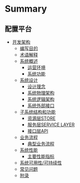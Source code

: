 # Summary
## 配置平台
* [开发架构]()
    * [编写目的](编写目的/Purpose.md)
    * [术语解释](术语解释/Term.md)
    * [系统概述]()
        * [运营环境](系统概述/OperatingEnvironment.md)
        * [系统功能](系统概述/SystemFunctions.md)
    * [系统设计]()
        * [设计理念](系统设计/DesignConcept.md)
        * [系统物理架构](系统设计/SystemPhysicalArchitecture.md)
        * [系统逻辑架构](系统设计/SystemLogicArchitecture.md)
        * [系统外部接口](系统设计/SystemExternalInterface.md)
    * [子系统结构和功能]()
        * [资源层STORE](子系统结构和功能/Store.md)
        * [服务层SERVICE LAYER](子系统结构和功能/ServiceLayer.md)
        * [接口层API](子系统结构和功能/Api.md)
    * [业务流程]()
        * [典型业务流程](业务流程/TypicalBusinessProcess.md)
    * [系统性能]()
        * [主要性能指标](系统性能/MainPerformanceIndicators.md)
    * [系统可用性/可持续性](系统可用性/SystemAvailability.md)
    * [常见问题](FAQ/FAQ.md)
    * [附录](附录/Appendix.md)
